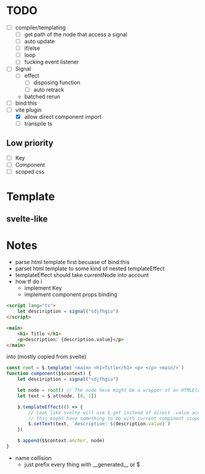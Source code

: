 # TODO
- [ ] compiler/templating
    - [ ] get path of the node that access a signal 
    - [ ] auto update
    - [ ] if/else
    - [ ] loop
    - [ ] fucking event listener
- [ ] Signal
    - [ ] effect
        - [ ] disposing function 
        - [ ] auto retrack 
    - batched rerun
- [ ] bind:this
- [ ] vite plugin 
    - [x] allow direct component import
    - [ ] transpile ts

## Low priority
- [ ] Key
- [ ] Component
- [ ] scoped css

# Template
svelte-like
- 

# Notes
- parse html template first becuase of bind:this
- parset html template to some kind of nested templateEffect
- templateEffect should take currentNode into account
- how tf do i 
    - implement Key
    - implement component props binding 
```html
<script lang="ts">
    let desciription = signal("sdjfhgiu")
</script>

<main>
    <h1> Title </h1>
    <p>description: {description.value}</p>
</main>
```
into (mostly copied from svelte)
```ts
const root = $.template(`<main> <h1>Title</h1> <p> </p> <main/>`)
function component($$context) {
    let desciription = signal("sdjfhgiu")

    let node = root() // The node here might be a wrapper of an HTMLElement 
    let text = $.at(node, [0, 1])

    $.templateEffect(() => {
        // Look like svelte will use $.get instead of direct .value access
        // this might have something to do with current component scope or something 
        $.setText(text, `description: ${description.value}`)
    })

    $.append($$context.anchor, node)
}
```

- name collision
    - just prefix every thing with __generated\_\_ or $